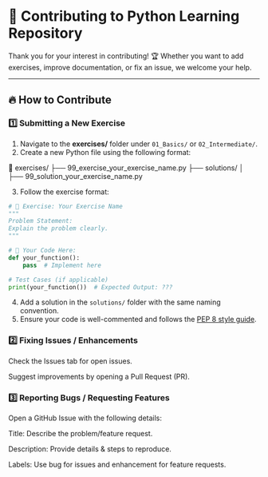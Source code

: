# 🚀 Contributing to Python Learning Repository

Thank you for your interest in contributing! 🏆 Whether you want to add exercises, improve documentation, or fix an issue, we welcome your help.

---

## 🔥 How to Contribute

### 1️⃣ Submitting a New Exercise
1. Navigate to the **exercises/** folder under `01_Basics/` or `02_Intermediate/`.
2. Create a new Python file using the following format:

📂 exercises/ ├── 99_exercise_your_exercise_name.py ├── solutions/ │ ├── 99_solution_your_exercise_name.py

3. Follow the exercise format:  
```python
# 🎯 Exercise: Your Exercise Name
"""
Problem Statement:
Explain the problem clearly.
"""

# 🔹 Your Code Here:
def your_function():
    pass  # Implement here

# Test Cases (if applicable)
print(your_function())  # Expected Output: ??? 
```
4. Add a solution in the `solutions/` folder with the same naming convention.
5. Ensure your code is well-commented and follows the [PEP 8 style guide](https://www.python.org/dev/peps/pep-0008/).

### 2️⃣ Fixing Issues / Enhancements
Check the Issues tab for open issues.

Suggest improvements by opening a Pull Request (PR).

### 3️⃣ Reporting Bugs / Requesting Features
Open a GitHub Issue with the following details:

Title: Describe the problem/feature request.

Description: Provide details & steps to reproduce.

Labels: Use bug for issues and enhancement for feature requests.

